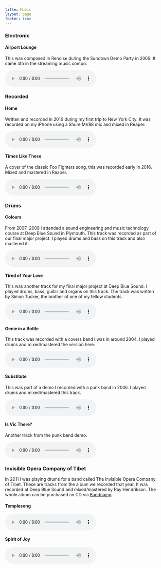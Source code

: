 ```yaml
---
title: Music
layout: page
footer: true
---
```


### Electronic

#### Airport Lounge

This was composed in Renoise during the Sundown Demo Party in 2009. It came 4th
in the streaming music compo.

<p><audio controls preload="metadata">
  <source
    src="https://f001.backblazeb2.com/file/danbarber-music/Airport+Lounge.opus"
    type="audio/ogg; codecs=opus">
  <source
    src="https://f001.backblazeb2.com/file/danbarber-music/Airport+Lounge.m4a"
    type="audio/mp4">
</audio> </p>

### Recorded

#### Home

Written and recorded in 2016 during my first trip to New York City. It was
recorded on my iPhone using a Shure MV88 mic and mixed in Reaper.

<p><audio controls preload="metadata">
  <source
    src="https://f001.backblazeb2.com/file/danbarber-music/Home.opus"
    type="audio/ogg; codecs=opus">
  <source
    src="https://f001.backblazeb2.com/file/danbarber-music/Home.m4a"
    type="audio/mp4">
</audio> </p>

#### Times Like These

A cover of the classic Foo Fighters song, this was recorded early in 2016. Mixed
and mastered in Reaper.

<p><audio controls preload="metadata">
  <source
    src="https://f001.backblazeb2.com/file/danbarber-music/Times Like These.opus"
    type="audio/ogg; codecs=opus">
  <source
    src="https://f001.backblazeb2.com/file/danbarber-music/Times Like These.m4a"
    type="audio/mp4">
</audio> </p>

### Drums

#### Colours

From 2007–2009 I attended a sound engineering and music technology course at
Deep Blue Sound in Plymouth. This track was recorded as part of our final major
project. I played drums and bass on this track and also mastered it.

<p><audio controls preload="metadata">
  <source
    src="https://f001.backblazeb2.com/file/danbarber-music/Colours.opus"
    type="audio/ogg; codecs=opus">
  <source
    src="https://f001.backblazeb2.com/file/danbarber-music/Colours.m4a"
    type="audio/mp4">
</audio> </p>

#### Tired of Your Love

This was another track for my final major project at Deep Blue Sound. I played
drums, bass, guitar and organs on this track. The track was written by Simon
Tucker, the brother of one of my fellow students.

<p><audio controls preload="metadata">
  <source
    src="https://f001.backblazeb2.com/file/danbarber-music/Tired Of Your Love.opus"
    type="audio/ogg; codecs=opus">
  <source
    src="https://f001.backblazeb2.com/file/danbarber-music/Tired Of Your Love.m4a"
    type="audio/mp4">
</audio> </p>

#### Genie in a Bottle

This track was recorded with a covers band I was in around 2004. I played
drums and mixed/mastered the version here.

<p><audio controls preload="metadata">
  <source
    src="https://f001.backblazeb2.com/file/danbarber-music/genie_2007-07-01_mastered.opus"
    type="audio/ogg; codecs=opus">
  <source
    src="https://f001.backblazeb2.com/file/danbarber-music/genie_2007-07-01_mastered.m4a"
    type="audio/mp4">
</audio> </p>

#### Substitute

This was part of a demo I recorded with a punk band in 2006. I played drums and
mixed/mastered this track.

<p><audio controls preload="metadata">
  <source
    src="https://f001.backblazeb2.com/file/danbarber-music/substitute_2007-06-23.opus"
    type="audio/ogg; codecs=opus">
  <source
    src="https://f001.backblazeb2.com/file/danbarber-music/substitute_2007-06-23.m4a"
    type="audio/mp4">
</audio> </p>

#### Is Vic There?

Another track from the punk band demo.

<p><audio controls preload="metadata">
  <source
    src="https://f001.backblazeb2.com/file/danbarber-music/isvicthere_cdready.opus"
    type="audio/ogg; codecs=opus">
  <source
    src="https://f001.backblazeb2.com/file/danbarber-music/isvicthere_cdready.m4a"
    type="audio/mp4">
</audio> </p>

### Invisible Opera Company of Tibet

In 2011 I was playing drums for a band called The Invisible Opera Company of
Tibet. These are tracks from the album we recorded that year. It was recorded at
Deep Blue Sound and mixed/mastered by Ray Hendrikson. The whole album can be
purchased on CD via
[Bandcamp](https://invisibleoperacompanyoftibet.bandcamp.com).

#### Templesong

<p><audio controls preload="metadata">
  <source
    src="https://f001.backblazeb2.com/file/danbarber-music/Templesong.opus"
    type="audio/ogg; codecs=opus">
  <source
    src="https://f001.backblazeb2.com/file/danbarber-music/Templesong.m4a"
    type="audio/mp4">
</audio> </p>

#### Spirit of Joy

<p><audio controls preload="metadata">
  <source
    src="https://f001.backblazeb2.com/file/danbarber-music/Spirit of Joy.opus"
    type="audio/ogg; codecs=opus">
  <source
    src="https://f001.backblazeb2.com/file/danbarber-music/Spirit of Joy.m4a"
    type="audio/mp4">
</audio> </p>
